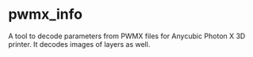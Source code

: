 # pwmx_info
A tool to decode parameters from PWMX files for Anycubic Photon X 3D printer. It decodes images of layers as well.
